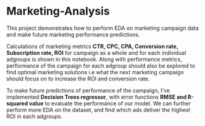 # Marketing-Analysis
This project demonstrates how to perform EDA on marketing campaign data and make future marketing performance predictions.

Calculations of marketing metrics <b>CTR, CPC, CPA, Conversion rate, Subscription rate, ROI</b> for campaign as a whole and for each individual adgroups is shown in this notebook. Along with performance metrics, performance of the campaign for each adgroup should also be explored to find optimal marketing solutions i.e what the next marketing campaign should focus on to increase the ROI and conversion rate.

To make future predictions of performance of the campaign, I've implemented <b> Decision Trees regressor</b>, with error functions <b> RMSE and R-squared value</b> to evaluate the performance of our model. We can further perform more EDA on the dataset, and find which ads deliver the highest ROI in each adgroups.
